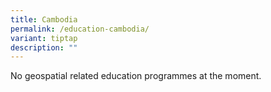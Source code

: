 ```yaml
---
title: Cambodia
permalink: /education-cambodia/
variant: tiptap
description: ""
---
```

<p>No geospatial related education programmes at the moment.</p>